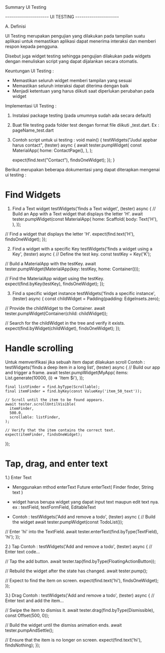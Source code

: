 Summary UI Testing 

---------------------- UI TESTING ----------------------

A. Definisi

UI Testing merupakan pengujian yang dilakukan pada tampilan suatu aplikasi untuk memastikan aplikasi dapat menerima interaksi dan memberi respon kepada pengguna.

Disebut juga widget testing sehingga pengujian dilakukan pada widgets dengan menuliskan script yang dapat dijalankan secara otomatis.

Keuntungan UI Testing :
- Memastikan seluruh widget memberi tampilan yang sesuai
- Memastikan seluruh interaksi dapat diterima dengan baik
- Menjadi ketentuan yang harus diikuti saat diperlukan perubahan pada widget

Implementasi UI Testing :
1. Instalasi package testing (pada umumnya sudah ada secara default)
2. Buat file testing pada folder test dengan format file diikuti _test.dart. Ex : pageName_test.dart 
3. Contoh script untuk ui testing :
void main() {
  testWidgets("Judul appbar harus contact", (tester) async {
    await tester.pumpWidget(
      const MaterialApp(
        home: ContactPage(),
      ),
    );

    expect(find.text("Contact"), findsOneWidget);
  });
}

Berikut merupakan beberapa dokumentasi yang dapat diterapkan mengenai ui testing :
# Find Widgets #
1. Find a Text widget
testWidgets('finds a Text widget', (tester) async {
  // Build an App with a Text widget that displays the letter 'H'.
  await tester.pumpWidget(const MaterialApp(
    home: Scaffold(
      body: Text('H'),
    ),
  ));

  // Find a widget that displays the letter 'H'.
  expect(find.text('H'), findsOneWidget);
});

2. Find a widget with a specific Key
testWidgets('finds a widget using a Key', (tester) async {
  // Define the test key.
  const testKey = Key('K');

  // Build a MaterialApp with the testKey.
  await tester.pumpWidget(MaterialApp(key: testKey, home: Container()));

  // Find the MaterialApp widget using the testKey.
  expect(find.byKey(testKey), findsOneWidget);
});

3. Find a specific widget instance
testWidgets('finds a specific instance', (tester) async {
  const childWidget = Padding(padding: EdgeInsets.zero);

  // Provide the childWidget to the Container.
  await tester.pumpWidget(Container(child: childWidget));

  // Search for the childWidget in the tree and verify it exists.
  expect(find.byWidget(childWidget), findsOneWidget);
});

# Handle scrolling
Untuk memverifikasi jika sebuah item dapat dilakukan scroll
Contoh :
testWidgets('finds a deep item in a long list', (tester) async {
    // Build our app and trigger a frame.
    await tester.pumpWidget(MyApp(
      items: List<String>.generate(10000, (i) => 'Item $i'),
    ));

    final listFinder = find.byType(Scrollable);
    final itemFinder = find.byKey(const ValueKey('item_50_text'));

    // Scroll until the item to be found appears.
    await tester.scrollUntilVisible(
      itemFinder,
      500.0,
      scrollable: listFinder,
    );

    // Verify that the item contains the correct text.
    expect(itemFinder, findsOneWidget);
  });

  # Tap, drag, and enter text
  1.) Enter Text
  - Menggunakan mthod enterText
    Future<void> enterText(
        Finder finder,
        String text
    )
  - widget harus berupa widget yang dapat input text maupun edit text nya. ex : textField, textFormField, EditableText

  - Contoh :
  testWidgets('Add and remove a todo', (tester) async {
  // Build the widget
  await tester.pumpWidget(const TodoList());

  // Enter 'hi' into the TextField.
  await tester.enterText(find.byType(TextField), 'hi');
});

2.) Tap
Contoh :
testWidgets('Add and remove a todo', (tester) async {
  // Enter text code...

  // Tap the add button.
  await tester.tap(find.byType(FloatingActionButton));

  // Rebuild the widget after the state has changed.
  await tester.pump();

  // Expect to find the item on screen.
  expect(find.text('hi'), findsOneWidget);
});

3.) Drag
Contoh : 
testWidgets('Add and remove a todo', (tester) async {
  // Enter text and add the item...

  // Swipe the item to dismiss it.
  await tester.drag(find.byType(Dismissible), const Offset(500, 0));

  // Build the widget until the dismiss animation ends.
  await tester.pumpAndSettle();

  // Ensure that the item is no longer on screen.
  expect(find.text('hi'), findsNothing);
});


